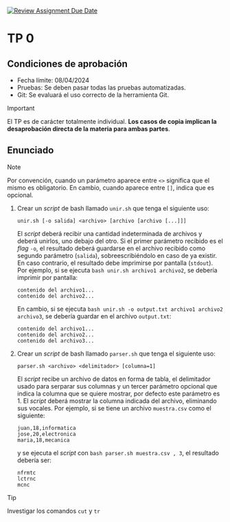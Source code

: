 [![Review Assignment Due Date](https://classroom.github.com/assets/deadline-readme-button-24ddc0f5d75046c5622901739e7c5dd533143b0c8e959d652212380cedb1ea36.svg)](https://classroom.github.com/a/ta8k1mFh)
# TP 0

## Condiciones de aprobación

- Fecha límite: 08/04/2024
- Pruebas: Se deben pasar todas las pruebas automatizadas.
- Git: Se evaluará el uso correcto de la herramienta Git.

> [!IMPORTANT]
> El TP es de carácter totalmente individual. **Los casos de copia implican la desaprobación directa de la materia para ambas partes**.

## Enunciado

> [!NOTE]
> Por convención, cuando un parámetro aparece entre `<>` significa que el mismo es obligatorio. En cambio, cuando aparece entre `[]`, indica que es opcional.

1. Crear un _script_ de bash llamado `unir.sh` que tenga el siguiente uso:
    ```
    unir.sh [-o salida] <archivo> [archivo [archivo [...]]]
    ```
    El _script_ deberá recibir una cantidad indeterminada de archivos y deberá unirlos, uno debajo del otro. Si el primer parámetro recibido es el _flag_ `-o`, el resultado deberá guardarse en el archivo recibido como segundo parámetro (`salida`), sobreescribiéndolo en caso de ya existir. En caso contrario, el resultado debe imprimirse por pantalla (`stdout`). Por ejemplo, si se ejecuta `bash unir.sh archivo1 archivo2`, se debería imprimir por pantalla:
    ```
    contenido del archivo1...
    contenido del archivo2...
    ```
    En cambio, si se ejecuta `bash unir.sh -o output.txt archivo1 archivo2 archivo3`, se debería guardar en el archivo `output.txt`:
    ```
    contenido del archivo1...
    contenido del archivo2...
    contenido del archivo3...
    ```
2. Crear un _script_ de bash llamado `parser.sh` que tenga el siguiente uso:
    ```
    parser.sh <archivo> <delimitador> [columna=1]
    ```
    El _script_ recibe un archivo de datos en forma de tabla, el delimitador usado para serparar sus columnas y un tercer parámetro opcional que indica la columna que se quiere mostrar, por defecto este parámetro es 1. El _script_ deberá mostrar la columna indicada del archivo, eliminando sus vocales. Por ejemplo, si se tiene un archivo `muestra.csv` como el siguiente:
    ```csv
    juan,18,informatica
    jose,20,electronica
    maria,18,mecanica
    ```
    y se ejecuta el _script_ con `bash parser.sh muestra.csv , 3`, el resultado debería ser:
    ```
    nfrmtc
    lctrnc
    mcnc
    ```
> [!TIP]
> Investigar los comandos `cut` y `tr`
